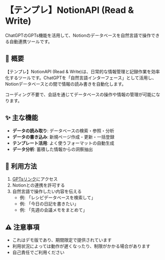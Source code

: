 # 【テンプレ】NotionAPI (Read & Write)

ChatGPTのGPTs機能を活用して、Notionのデータベースを自然言語で操作できる自動連携ツールです。

## 🌟 概要

【テンプレ】NotionAPI (Read & Write)は、日常的な情報管理と記録作業を効率化するツールです。ChatGPTを「自然言語インターフェース」として活用し、Notionデータベースとの間で情報の読み書きを自動化します。

コーディング不要で、会話を通じてデータベースの操作や情報の管理が可能になります。

## ✨ 主な機能

- **データの読み取り**: データベースの検索・参照・分析
- **データの書き込み**: 新規ページ作成・更新・一括登録
- **テンプレート活用**: よく使うフォーマットの自動生成
- **データ分析**: 蓄積した情報からの洞察抽出

## 🚀 利用方法

1. [GPTsリンク](https://chatgpt.com/g/g-67f5f67b1004819180a5ba3e0749ab37-tenhure-notionapi-read-write)にアクセス
2. Notionとの連携を許可する
3. 自然言語で操作したい内容を伝える
   - 例: 「レシピデータベースを検索して」
   - 例: 「今日の日記を書きたい」
   - 例: 「先週の会議メモをまとめて」

## ⚠️ 注意事項

- これはデモ版であり、期間限定で提供されています
- 利用状況によっては動作が遅くなったり、制限がかかる場合があります
- 自己責任でご利用ください